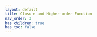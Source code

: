 ```yaml
---
layout: default
title: Closure and Higher-order Function
nav_order: 3
has_children: true
has_toc: false
---
```

